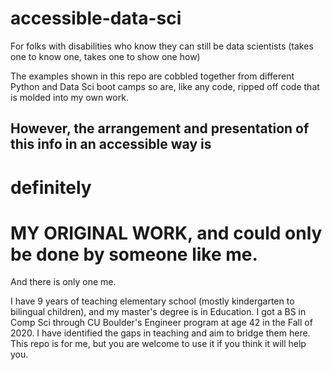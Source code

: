 # accessible-data-sci
For folks with disabilities who know they can still be data scientists (takes one to know one, takes one to show one how)

 The examples shown in this repo are cobbled together from different Python and Data Sci boot camps so are, like any code, ripped off code that is molded into my own work.  
## However, the arrangement and presentation of this info in an accessible way is 
# definitely 
# MY ORIGINAL WORK, and could only be done by someone like me.  
And there is only one me.  

I have 9 years of teaching elementary school (mostly kindergarten to bilingual children), and my master's degree is in Education.  I got a BS in Comp Sci through CU Boulder's Engineer program at age 42 in the Fall of 2020.  I have identified the gaps in teaching and aim to bridge them here.  This repo is for me, but you are welcome to use it if you think it will help you.  
